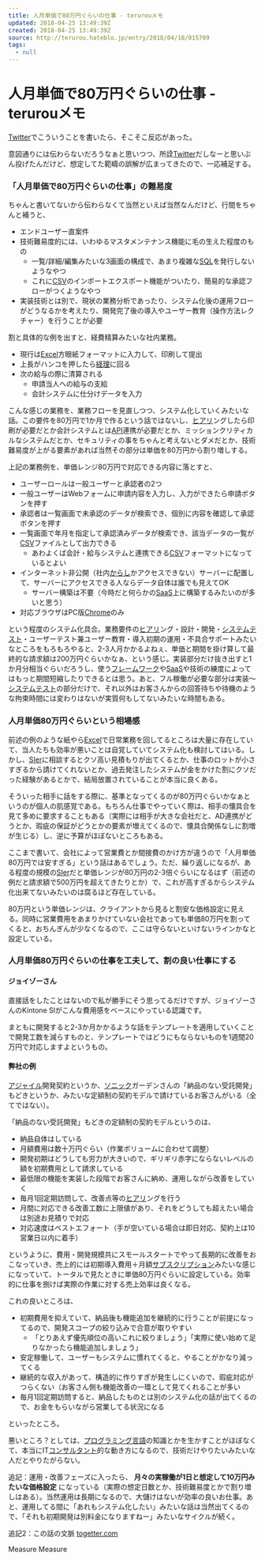 ```yaml
---
title: 人月単価で80万円ぐらいの仕事 - terurouメモ
updated: 2018-04-25 13:49:39Z
created: 2018-04-25 13:49:39Z
source: http://terurou.hateblo.jp/entry/2018/04/18/015709
tags:
  - null
---
```


# 人月単価で80万円ぐらいの仕事 - terurouメモ

[Twitter](http://d.hatena.ne.jp/keyword/Twitter)でこういうことを書いたら、そこそこ反応があった。

意図通りには伝わらないだろうなぁと思いつつ、所詮[Twitter](http://d.hatena.ne.jp/keyword/Twitter)だしなーと思いぶん投げたんだけど、想定してた範疇の誤解が広まってきたので、一応補足する。

### 「人月単価で80万円ぐらいの仕事」の難易度

ちゃんと書いてないから伝わらなくて当然といえば当然なんだけど、行間をちゃんと補うと、

- エンドユーザー直案件
- 技術難易度的には、いわゆるマスタメンテナンス機能に毛の生えた程度のもの
    - 一覧/詳細/編集みたいな3画面の構成で、あまり複雑な[SQL](http://d.hatena.ne.jp/keyword/SQL)を発行しないようなやつ
    - これに[CSV](http://d.hatena.ne.jp/keyword/CSV)のインポートエクスポート機能がついたり、簡易的な承認フローがつくようなやつ
- 実装技術とは別で、現状の業務分析であったり、システム化後の運用フローがどうなるかを考えたり、開発完了後の導入やユーザー教育（操作方法レクチャー）を行うことが必要

割と具体的な例を出すと、経費精算みたいな社内業務。

- 現行は[Excel](http://d.hatena.ne.jp/keyword/Excel)方眼紙フォーマットに入力して、印刷して提出
- 上長がハンコを押したら[経理](http://d.hatena.ne.jp/keyword/%B7%D0%CD%FD)に回る
- 次の給与の際に清算される
    - 申請当人への給与の支給
    - 会計システムに仕分けデータを入力

こんな感じの業務を、業務フローを見直しつつ、システム化していくみたいな話。この要件を80万円で1か月で作るという話ではないし、[ヒアリ](http://d.hatena.ne.jp/keyword/%A5%D2%A5%A2%A5%EA)ングしたら印刷が必要だとか会計システムとは[API](http://d.hatena.ne.jp/keyword/API)連携が必要だとか、ミッションクリティカルなシステムだとか、セキュリティの事をちゃんと考えないとダメだとか、技術難易度が上がる要素があれば当然その部分は単価を80万円から割り増しする。

上記の業務例を、単価レンジ80万円で対応できる内容に落とすと、

- ユーザーロールは一般ユーザーと承認者の2つ
- 一般ユーザーはWebフォームに申請内容を入力し、入力ができたら申請ボタンを押す
- 承認者は一覧画面で未承認のデータが検索でき、個別に内容を確認して承認ボタンを押す
- 一覧画面で年月を指定して承認済みデータが検索でき、該当データの一覧が[CSV](http://d.hatena.ne.jp/keyword/CSV)ファイルとして出力できる
    - あわよくば会計・給与システムと連携できる[CSV](http://d.hatena.ne.jp/keyword/CSV)フォーマットになっているとよい
- インターネット非公開（社内[からし](http://d.hatena.ne.jp/keyword/%A4%AB%A4%E9%A4%B7)かアクセスできない）サーバーに配置して、サーバーにアクセスできる人ならデータ自体は誰でも見えてOK
    - サーバー構築は不要（今時だと何らかの[SaaS](http://d.hatena.ne.jp/keyword/SaaS)上に構築するみたいのが多いと思う）
- 対応ブラウザはPC版[Chrome](http://d.hatena.ne.jp/keyword/Chrome)のみ

という程度のシステム化具合。業務要件の[ヒアリ](http://d.hatena.ne.jp/keyword/%A5%D2%A5%A2%A5%EA)ング・設計・開発・[システムテスト](http://d.hatena.ne.jp/keyword/%A5%B7%A5%B9%A5%C6%A5%E0%A5%C6%A5%B9%A5%C8)・ユーザーテスト兼ユーザー教育・導入初期の運用・不具合サポートみたいなところをもろもろやると、2-3人月かかるよねぇ、単価と期間を掛け算して最終的な請求額は200万円ぐらいかなぁ、という感じ。実装部分だけ抜き出すと1か月分相当ぐらいだろうし、使う[フレームワーク](http://d.hatena.ne.jp/keyword/%A5%D5%A5%EC%A1%BC%A5%E0%A5%EF%A1%BC%A5%AF)や[SaaS](http://d.hatena.ne.jp/keyword/SaaS)や技術の練度によってはもっと期間短縮したりできるとは思う。あと、フル稼働が必要な部分は実装～[システムテスト](http://d.hatena.ne.jp/keyword/%A5%B7%A5%B9%A5%C6%A5%E0%A5%C6%A5%B9%A5%C8)の部分だけで、それ以外はお客さんからの回答待ちや待機のような拘束時間には変わりはないが実質何もしてないみたいな時間もある。

### 人月単価80万円ぐらいという相場感

前述の例のような紙やら[Excel](http://d.hatena.ne.jp/keyword/Excel)で日常業務を回してるところは大量に存在していて、当人たちも効率が悪いことは自覚していてシステム化も検討してはいる。しかし、[SIer](http://d.hatena.ne.jp/keyword/SIer)に相談するとクソ高い見積もりが出てくるとか、仕事のロットが小さすぎるから請けてくれないとか、過去発注したシステムが金をかけた割にクソだった経験があるとかで、結局放置されていることが本当に良くある。

そういった相手に話をする際に、基準となってくるのが80万円ぐらいかなぁというのが個人の肌感覚である。もちろん仕事でやっていく際は、相手の懐具合を見て多めに要求することもある（実際には相手が大きな会社だと、AD連携がどうとか、瑕疵の保証がどうとかの要素が増えてくるので、懐具合関係なしに割増が生じる）し、逆に予算がほぼないところもある。

ここまで書いて、会社によって営業費とか間接費のかけ方が違うので「人月単価80万円では安すぎる」という話はあるでしょう。ただ、繰り返しになるが、ある程度の規模の[SIer](http://d.hatena.ne.jp/keyword/SIer)だと単価レンジが80万円の2-3倍ぐらいになるはず（前述の例だと請求額で500万円を超えてきたりとか）で、これが高すぎるからシステム化出来てないみたいのは腐るほど存在している。

80万円という単価レンジは、クライアントから見ると割安な価格設定に見える。同時に営業費用をあまりかけていない会社であっても単価80万円を割ってくると、おちんぎんが少なくなるので、ここは守らないといけないラインかなと設定している。

### 人月単価80万円ぐらいの仕事を工夫して、割の良い仕事にする

#### ジョイゾーさん

直接話をしたことはないので私が勝手にそう思ってるだけですが、ジョイゾーさんのKintone SIがこんな費用感をベースにやっている認識です。

まともに開発すると2-3か月かかるような話をテンプレートを適用していくことで開発工数を減らすものと、テンプレートではどうにもならないものを1週間20万円で対応しますよというもの。

#### 弊社の例

[アジャイル](http://d.hatena.ne.jp/keyword/%A5%A2%A5%B8%A5%E3%A5%A4%A5%EB)開発契約というか、[ソニック](http://d.hatena.ne.jp/keyword/%A5%BD%A5%CB%A5%C3%A5%AF)ガーデンさんの「納品のない受託開発」もどきというか、みたいな定額制の契約モデルで請けているお客さんがいる（全てではない）。

「納品のない受託開発」もどきの定額制の契約モデルというのは、

- 納品自体はしている
- 月額費用は数十万円ぐらい（作業ボリュームに合わせて調整）
- 開発初期はどうしても労力が大きいので、ギリギリ赤字にならないレベルの額を初期費用として請求している
- 最低限の機能を実装した段階でお客さんに納め、運用しながら改善をしていく
- 毎月1回定期訪問して、改善点等の[ヒアリ](http://d.hatena.ne.jp/keyword/%A5%D2%A5%A2%A5%EA)ングを行う
- 月間に対応できる改善工数に上限値があり、それをどうしても超えたい場合は別途お見積りで対応
- 対応速度はベストエフォート（手が空いている場合は即日対応、契約上は10営業日以内に着手）

というように、費用・開発規模共にスモールスタートでやって長期的に改善をおこなっていき、売上的には初期導入費用＋月額[サブスクリプション](http://d.hatena.ne.jp/keyword/%A5%B5%A5%D6%A5%B9%A5%AF%A5%EA%A5%D7%A5%B7%A5%E7%A5%F3)みたいな感じになっていて、トータルで見たときに単価80万円ぐらいに設定している。効率的に仕事を捌けば実際の作業に対する売上効率は良くなる。

これの良いところは、

- 初期費用を抑えていて、納品後も機能追加を継続的に行うことが前提になってるので、開発スコープの絞り込みで合意が取りやすい
    - 「とりあえず優先順位の高いこれに絞りましょう」「実際に使い始めて足りなかったら機能追加しましょう」
- 安定稼働して、ユーザーもシステムに慣れてくると、やることがかなり減ってくる
- 継続的な収入があって、構造的に作りすぎが発生しにくいので、瑕疵対応がつらくない（お客さん側も機能改善の一環として見てくれることが多い
- 毎月1回定期訪問すると、納品したものとは別のシステム化の話が出てくるので、お金をもらいながら営業してる状況になる

といったところ。

悪いところ？としては、[プログラミング言語](http://d.hatena.ne.jp/keyword/%A5%D7%A5%ED%A5%B0%A5%E9%A5%DF%A5%F3%A5%B0%B8%C0%B8%EC)の知識とかを生かすことがほぼなくて、本当にIT[コンサルタント](http://d.hatena.ne.jp/keyword/%A5%B3%A5%F3%A5%B5%A5%EB%A5%BF%A5%F3%A5%C8)的な動き方になるので、技術だけやりたいみたいな人だとやりたがらない。

追記：運用・改善フェーズに入ったら、 **月々の実稼働が1日と想定して10万円みたいな価格設定** になっている（実際の想定日数とか、技術難易度とかで割り増しはある）。当然運用は長期になるので、大儲けはないが効率の良いお仕事。あと、運用してる間に「あれもシステム化したい」みたいな話は当然出てくるので、「それも初期開発は別料金になりますねー」みたいなサイクルが続く。

追記2：この話の文脈
[togetter.com](https://togetter.com/li/1219163)

Measure
Measure